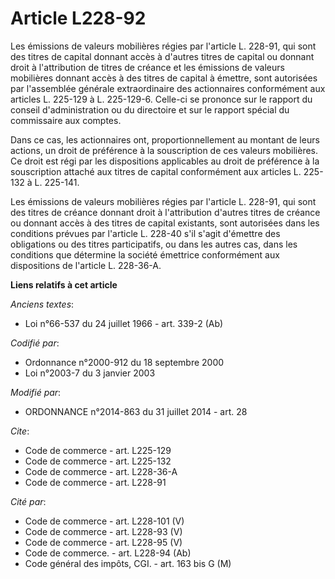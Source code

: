 # Article L228-92

Les émissions de valeurs mobilières régies par l'article L. 228-91, qui sont des titres de capital donnant accès à d'autres
titres de capital ou donnant droit à l'attribution de titres de créance et les émissions de valeurs mobilières donnant accès
à des titres de capital à émettre, sont autorisées par l'assemblée générale extraordinaire des actionnaires conformément aux
articles L. 225-129 à L. 225-129-6. Celle-ci se prononce sur le rapport du conseil d'administration ou du directoire et sur
le rapport spécial du commissaire aux comptes. 

Dans ce cas, les actionnaires ont, proportionnellement au montant de leurs actions, un droit de préférence à la souscription
de ces valeurs mobilières. Ce droit est régi par les dispositions applicables au droit de préférence à la souscription
attaché aux titres de capital conformément aux articles L. 225-132 à L. 225-141. 

Les émissions de valeurs mobilières régies par l'article L. 228-91, qui sont des titres de créance donnant droit à
l'attribution d'autres titres de créance ou donnant accès à des titres de capital existants, sont autorisées dans les
conditions prévues par l'article L. 228-40 s'il s'agit d'émettre des obligations ou des titres participatifs, ou dans les
autres cas, dans les conditions que détermine la société émettrice conformément aux dispositions de l'article L. 228-36-A.

**Liens relatifs à cet article**

_Anciens textes_:

  - Loi n°66-537 du 24 juillet 1966 - art. 339-2 (Ab)

_Codifié par_:

  - Ordonnance n°2000-912 du 18 septembre 2000
  - Loi n°2003-7 du 3 janvier 2003

_Modifié par_:

  - ORDONNANCE n°2014-863 du 31 juillet 2014 - art. 28

_Cite_:

  - Code de commerce - art. L225-129
  - Code de commerce - art. L225-132
  - Code de commerce - art. L228-36-A
  - Code de commerce - art. L228-91

_Cité par_:

  - Code de commerce - art. L228-101 (V)
  - Code de commerce - art. L228-93 (V)
  - Code de commerce - art. L228-95 (V)
  - Code de commerce. - art. L228-94 (Ab)
  - Code général des impôts, CGI. - art. 163 bis G (M)
